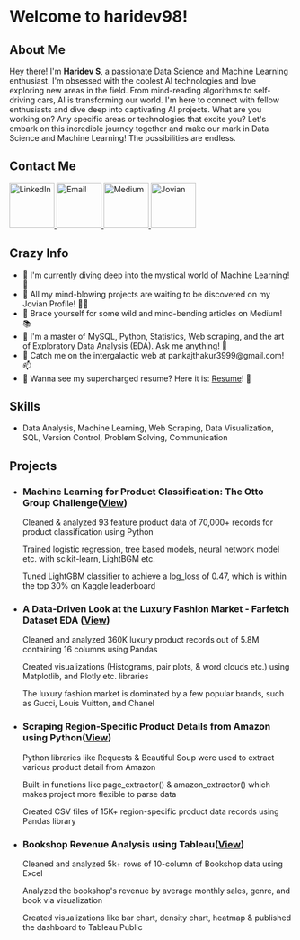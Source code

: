 # Welcome to haridev98!

## About Me
Hey there! I'm **Haridev S**, a passionate Data Science and Machine Learning enthusiast. I'm obsessed with the coolest AI technologies and love exploring new areas in the field. From mind-reading algorithms to self-driving cars, AI is transforming our world. I'm here to connect with fellow enthusiasts and dive deep into captivating AI projects. What are you working on? Any specific areas or technologies that excite you? Let's embark on this incredible journey together and make our mark in Data Science and Machine Learning! The possibilities are endless.



<h2>Contact Me</h2>
<div class="contact-icons">
  <a href="https://www.linkedin.com/in/haridevsivaraman/" target="_blank">
    <img src="https://i.imgur.com/H2eKNDR.png" alt="LinkedIn" width="80" height="80">
  </a>
  <a href="mailto:haridevsivaraman@gmail.com" target="_blank">
    <img src="https://i.imgur.com/foGoHat.jpg" alt="Email" width="80" height="80">
  </a>
  <a href="https://haridevsivaraman.medium.com/" target="_blank">
    <img src="https://i.imgur.com/qz2sb29.png" alt="Medium" width="80" height="80">
  </a>
  <a href="https://jovian.com/haridev5041998" target="_blank">
    <img src="https://i.imgur.com/Oylmogo.png" alt="Jovian" width="80" height="80">
  </a>
</div>

<body>
  <h2>Crazy Info</h2>
  <ul>
    <li>🌟 I'm currently diving deep into the mystical world of Machine Learning! 🌱</li>
    <li>🚀 All my mind-blowing projects are waiting to be discovered on my Jovian Profile! 👨‍💻</li>
    <li>📝 Brace yourself for some wild and mind-bending articles on Medium! 📚</li>
    <li>💬 I'm a master of MySQL, Python, Statistics, Web scraping, and the art of Exploratory Data Analysis (EDA). Ask me anything! 💪</li>
    <li>📧 Catch me on the intergalactic web at pankajthakur3999@gmail.com! 📫</li>
    <li>📄 Wanna see my supercharged resume? Here it is: <a href="https://drive.google.com/file/d/1ztrlJguJeijv5PmSXwXZ0gwBwxEp6Mbc/view?usp=sharing">Resume</a>! 🚀</li>
  </ul>
</body>

  <h2>Skills</h2>
<ul><li>Data Analysis, Machine Learning, Web Scraping, Data Visualization, SQL, Version Control, Problem Solving, Communication</li></ul>

<h2>Projects</h2>
  <ul>
    <li>
      <h3>Machine Learning for Product Classification: The Otto Group Challenge(<a href="https://jovian.com/haridev5041998/otto-group-product-classification-challenge-improving-product-classification-accuracy-with">View</a>)</h3>
      <p>Cleaned & analyzed 93 feature product data of 70,000+ records for product classification using Python</p>
      <p>Trained logistic regression, tree based models, neural network model etc. with scikit-learn, LightBGM etc.</p>
      <p>Tuned LightGBM classifier to achieve a log_loss of 0.47, which is within the top 30% on Kaggle leaderboard</p>
         </li>
    <li>
      <h3>A Data-Driven Look at the Luxury Fashion Market - Farfetch Dataset EDA (<a href="https://jovian.com/haridev5041998/an-exploratory-data-analysis-of-farfetch">View</a>)</h3>
      <p>Cleaned and analyzed 360K luxury product records out of 5.8M containing 16 columns using Pandas</p>
      <p>Created visualizations (Histograms, pair plots, & word clouds etc.) using Matplotlib, and Plotly etc. libraries</p>
      <p>The luxury fashion market is dominated by a few popular brands, such as Gucci, Louis Vuitton, and Chanel</p>
         </li>
    <li>
      <h3>Scraping Region-Specific Product Details from Amazon using Python(<a href="https://jovian.com/outlink?url=https%3A%2F%2Fjovian.ai%2Fharidev5041998%2Fscraping-region-specific-product-details-from-amazon-using-python%2Fv%2F150">View</a>)</h3>
      <p>Python libraries like Requests & Beautiful Soup were used to extract various product detail from Amazon</p>
      <p>Built-in functions like page_extractor() & amazon_extractor() which makes project more flexible to parse data</p>
      <p>Created CSV files of 15K+ region-specific product data records using Pandas library</p>
         </li>
    <li>
      <h3>Bookshop Revenue Analysis using Tableau(<a href="https://public.tableau.com/app/profile/haridev.s3100/viz/Bookstore-Dashboard_16886451602710/Dashboard">View</a>)</h3>
      <p>Cleaned and analyzed 5k+ rows of 10-column of Bookshop data using Excel</p>
      <p>Analyzed the bookshop's revenue by average monthly sales, genre, and book via visualization</p>
      <p>Created visualizations like bar chart, density chart, heatmap & published the dashboard to Tableau Public</p>
          </li>
  </ul>

